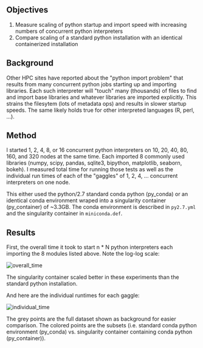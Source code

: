 Objectives
------------------------------------------------------------------------

1. Measure scaling of python startup and import speed with
   increasing numbers of concurrent python interpreters
2. Compare scaling of a standard python installation with
   an identical containerized installation

Background
------------------------------------------------------------------------

Other HPC sites have reported about the "python import problem" that 
results from many concurrent python jobs starting up and importing 
libraries. Each such interpreter will "touch" many (thousands) of files
to find and import base libraries and whatever libraries are imported 
explicitly. This strains the filesytem (lots of metadata ops) and 
results in slower startup speeds.  The same likely holds true for other
interpreted languages (R, perl, ...).

Method
------------------------------------------------------------------------

I started 1, 2, 4, 8, or 16 concurrent python interpreters on 10, 20,
40, 80, 160, and 320 nodes at the same time. Each imported 8 commonly
used libraries (numpy, scipy, pandas, sqlite3, bipython, matplotlib,
seaborn, bokeh). I measured total time for running those tests as well
as the individual run times of each of the "gaggles" of 1, 2, 4, ...
concurrent interpreters on one node.

This either used the python/2.7 standard conda python (py_conda) or an
identical conda environment wraped into a singularity container
(py_container) of ~3.3GB. The conda environment is described in 
`py2.7.yml` and the singularity container in `miniconda.def`.

Results
------------------------------------------------------------------------

First, the overall time it took to start n * N python interpreters each
importing the 8 modules listed above. Note the log-log scale:

![overall_time]("overall_time_loglog.png" "Overall runtimes")

The singularity container scaled better in these experiments than the standard
python installation.

And here are the individual runtimes for each gaggle:

![individual_time]("individual_time_loglog.png" "Individual runtimes")

The grey points are the full dataset shown as background for easier
comparison. The colored points are the subsets (i.e. standard conda python
environment (py_conda) vs. singularity container containing conda python
(py_container)).
